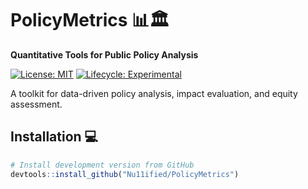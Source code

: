 # PolicyMetrics 📊🏛️

**Quantitative Tools for Public Policy Analysis**

[![License: MIT](https://img.shields.io/badge/License-MIT-yellow.svg)](https://opensource.org/licenses/MIT)
[![Lifecycle: Experimental](https://img.shields.io/badge/lifecycle-experimental-orange.svg)](https://lifecycle.r-lib.org/articles/stages.html)

A toolkit for data-driven policy analysis, impact evaluation, and equity assessment.

## Installation 💻

```r
# Install development version from GitHub
devtools::install_github("Nu11ified/PolicyMetrics")
